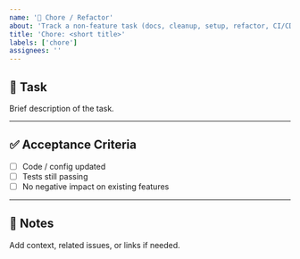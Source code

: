 ```yaml
---
name: '🧹 Chore / Refactor'
about: 'Track a non-feature task (docs, cleanup, setup, refactor, CI/CD)'
title: 'Chore: <short title>'
labels: ['chore']
assignees: ''
---
```


## 🔨 Task

Brief description of the task.

---

## ✅ Acceptance Criteria

- [ ] Code / config updated
- [ ] Tests still passing
- [ ] No negative impact on existing features

---

## 📎 Notes

Add context, related issues, or links if needed.
